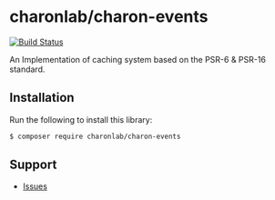 # charonlab/charon-events

[![Build Status](https://github.com/charonlab/charon-events/workflows/Continuous%20Integration/badge.svg)](https://github.com/charonlab/charon-events/actions?query=workflow%3A"Continuous+Integration")

An Implementation of caching system based on the PSR-6 & PSR-16 standard.

## Installation

Run the following to install this library:

```bash
$ composer require charonlab/charon-events
```

## Support

- [Issues](https://github.com/charonlab/charon-events/issues/)
